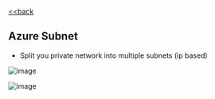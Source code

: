 [<<back](index.md)
## Azure Subnet

* Split you private network into multiple subnets (ip based)


![image](https://user-images.githubusercontent.com/13016162/71399232-fe0d3280-2648-11ea-9464-4700736bc411.png)

![image](https://user-images.githubusercontent.com/13016162/71399045-6a3b6680-2648-11ea-85a6-3675c6018ddb.png)
